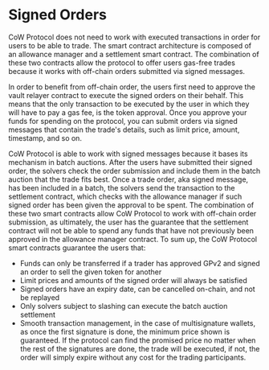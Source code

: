 # Signed Orders

CoW Protocol does not need to work with executed transactions in order for users to be able to trade. The smart contract architecture is composed of an allowance manager and a settlement smart contract. The combination of these two contracts allow the protocol to offer users gas-free trades because it works with off-chain orders submitted via signed messages.

In order to benefit from off-chain order, the users first need to approve the vault relayer contract to execute the signed orders on their behalf. This means that the only transaction to be executed by the user in which they will have to pay a gas fee, is the token approval. Once you approve your funds for spending on the protocol, you can submit orders via signed messages that contain the trade's details, such as limit price, amount, timestamp, and so on.

CoW Protocol is able to work with signed messages because it bases its mechanism in batch auctions. After the users have submitted their signed order, the solvers check the order submission and include them in the batch auction that the trade fits best. Once a trade order, aka signed message, has been included in a batch, the solvers send the transaction to the settlement contract, which checks with the allowance manager if such signed order has been given the approval to be spent. The combination of these two smart contracts allow CoW Protocol to work with off-chain order submission, as ultimately, the user has the guarantee that the settlement contract will not be able to spend any funds that have not previously been approved in the allowance manager contract. To sum up, the CoW Protocol smart contracts guarantee the users that:

* Funds can only be transferred if a trader has approved GPv2 and signed an order to sell the given token for another
* Limit prices and amounts of the signed order will always be satisfied
* Signed orders have an expiry date, can be cancelled on-chain, and not be replayed
* Only solvers subject to slashing can execute the batch auction settlement
* Smooth transaction management, in the case of multisignature wallets, as once the first signature is done, the minimum price shown is guaranteed. If the protocol can find the promised price no matter when the rest of the signatures are done, the trade will be executed, if not, the order will simply expire without any cost for the trading participants.
